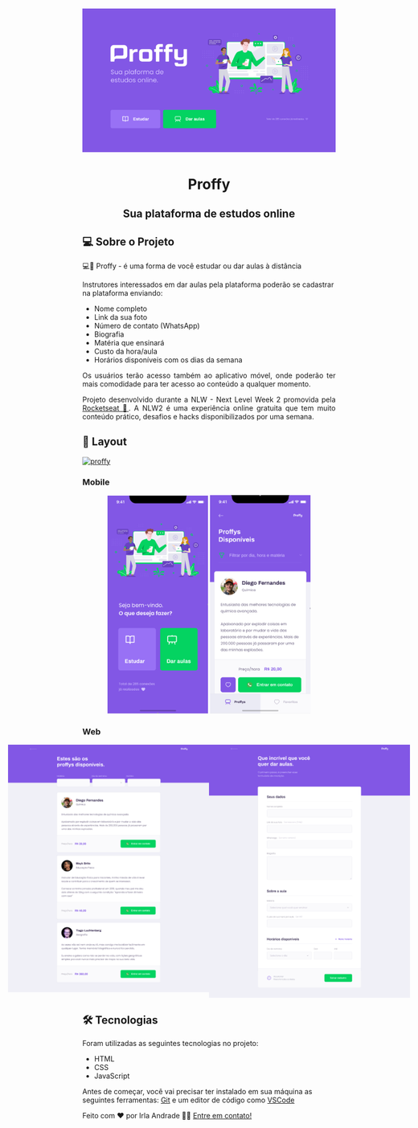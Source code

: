 <h1 align="center">
    <img alt="NextLevelWeek2" title="#NextLevelWeek2" src="./assets/Proffy.png" />
</h1>

<h1 align="center">Proffy</h1>
<h2 align="center">Sua plataforma de estudos online</h2>

## 💻 Sobre o Projeto
<p align="left"> 💻🧑‍ Proffy - é uma forma de você estudar ou dar aulas à distância</p>
<p align="left"> Instrutores interessados em dar aulas pela plataforma poderão se cadastrar na plataforma enviando:</p>

- Nome completo
- Link da sua foto
- Número de contato (WhatsApp)
- Biografia
- Matéria que ensinará
- Custo da hora/aula
- Horários disponíveis com os dias da semana

<p align="justify">Os usuários terão acesso também ao aplicativo móvel, onde poderão ter mais comodidade para ter acesso ao conteúdo a qualquer momento.</p>
<p align="justify">Projeto desenvolvido durante a NLW - Next Level Week 2 promovida pela <a href="https://rocketseat.com.br/">Rocketseat 🚀</a>. A NLW2 é uma experiência online gratuita que tem muito conteúdo prático, desafios e hacks disponibilizados por uma semana.</p>

## 🎨 Layout
<a href="https://www.figma.com/file/e33KvgUpFdunXxJjHnK7CG/Proffy-Mobile?node-id=45%3A324">
  <img alt="proffy" src="https://img.shields.io/badge/Acessar%20Layout-Figma-blueviolet">
</a>

### Mobile

<p align="center">
  <img alt="NextLevelWeek2" title="#NextLevelWeek2" src="./assets/mobile.png" width="200px">

  <img alt="NextLevelWeek2" title="#NextLevelWeek2" src="./assets/detalhes-mobile.png" width="200px">
</p>

### Web

<p align="center" style="display: flex; align-items: flex-start; justify-content: center;">
  <img alt="NextLevelWeek2" title="#NextLevelWeek2" src="./assets/proffy-web.png" width="400px">

  <img alt="NextLevelWeek2" title="#NextLevelWeek2" src="./assets/detalhes-web.png" width="400px">
</p>

## 🛠 Tecnologias

Foram utilizadas as seguintes tecnologias no projeto:

- HTML
- CSS
- JavaScript

Antes de começar, você vai precisar ter instalado em sua máquina as seguintes ferramentas:
[Git](https://git-scm.com) e um editor de código como [VSCode](https://code.visualstudio.com/)

Feito com ❤️ por Irla Andrade 👋🏽 [Entre em contato!](https://www.linkedin.com/in/irlaandrade/)
